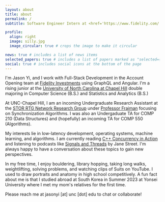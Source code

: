 ```yaml
---
layout: about
title: about
permalink: /
subtitle: Software Engineer Intern at <href='https://www.fidelity.com/'> Fidelity Investments | Chapel Hill, NC, US

profile:
  align: right
  image: silly.jpg
  image_circular: true # crops the image to make it circular

news: true # includes a list of news items
selected_papers: true # includes a list of papers marked as "selected={true}"
social: true # includes social icons at the bottom of the page
---
```

 I'm Jason Yi, and I work with Full-Stack Development in the Account Opening team at [Fidelity Investments](https://www.fidelity.com/) using GraphQL and Angular. I'm a rising junior at the [University of North Carolina at Chapel Hill](https://unc.edu) double majoring in Computer Science (B.S.) and Statistics and Analytics (B.S.)

At UNC-Chapel Hill, I am an incoming Undergraduate Research Assistant at the [STOR RTG Network Research Group](https://networks-pods-rtg.unc.edu/) under [Professor Fraiman](https://fraiman.web.unc.edu/) focusing on Synchronization Algorithms. I was also an Undergaduate TA for COMP 210 (Data Structures) and (hopefully) an incoming TA for COMP 550 (Algorithms).

My interests lie in low-latency development, operating systems, machine learning, and algorithms. I am currently reading [C++ Concurrency in Action](https://beefnoodles.cc/assets/book/C++%20Concurrency%20in%20Action.pdf) and listening to podcasts like [Signals and Threads](https://signalsandthreads.com/) by Jane Street. I'm always happy to have a conversation about these topics to gain new perspectives.

In my free time, I enjoy bouldering, library hopping, taking long walks, weightlifting, solving problems, and watching clips of Suits on YouTube. I used to draw portraits and anatomy in high school competitively. A fun fact about me is that I studied abroad at South Korea in Summer 2023 at Yonsei University where I met my mom's relatives for the first time.

Please reach me at jasonyi [at] unc [dot] edu to chat or collaborate!